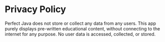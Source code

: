 # Privacy Policy

Perfect Java does not store or collect any data from any users. This app purely displays pre-written educational content, without connecting to the internet for any purpose. No user data is accessed, collected, or stored.
